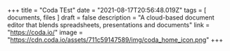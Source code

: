+++
title = "Coda TEst"
date = "2021-08-17T20:56:48.019Z"
tags = [
documents, files
]
draft = false
description = "A cloud-based document editor that blends spreadsheets, presentations and documents"
link = "https://coda.io/"
image = "https://cdn.coda.io/assets/711c59147589/img/coda_home_icon.png"
+++